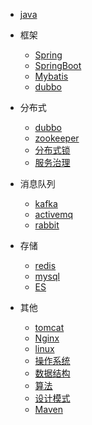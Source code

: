 

* [java](java/)

* 框架
  * [Spring](framework/spring/)
  * [SpringBoot](framework/springboot/)
  * [Mybatis](framework/mybatis/)
  * [dubbo](framework/dubbo/)

* 分布式
  * [dubbo](distri/dubbo/)
  * [zookeeper](distri/zookeeper/)
  * [分布式锁](distri/lock/)
  * [服务治理](distri/soa/)
  
* 消息队列
  * [kafka](mq/kafka/)
  * [activemq](mq/activemq/)
  * [rabbit](mq/rabbit/)
  
* 存储  
  * [redis](db/redis/)
  * [mysql](db/mysql/)
  * [ES](db/mysql/)

* 其他
  * [tomcat](others/tomcat/)
  * [Nginx](others/nginx/)
  * [linux](others/linux/)
  * [操作系统](others/system/)
  * [数据结构](others/ds/)
  * [算法](others/algorithm/)
  * [设计模式](others/design/)
  * [Maven](others/maven/)